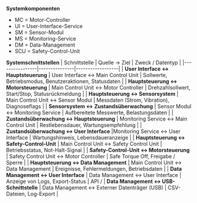**Systemkomponenten**

- MC = Motor-Controller
- UI = User-Interface-Service
- SM = Sensor-Modul
- MS = Monitoring-Service
- DM = Data-Management
- SCU = Safety-Control-Unit

**Systemschnittstellen**
| Schnittstelle | Quelle → Ziel | Zweck / Datentyp |
|----------------|---------------|------------------|
| **User Interface ↔ Hauptsteuerung** | User Interface ↔ Main Control Unit | Sollwerte, Betriebsmodus, Benutzeraktionen, Statusdaten |
| **Hauptsteuerung ↔ Motorsteuerung** | Main Control Unit ↔ Motor Controller | Drehzahlsollwert, Start/Stop, Statusrückmeldung |
| **Hauptsteuerung ↔ Sensorsystem** | Main Control Unit ↔ Sensor Modul | Messdaten (Strom, Vibration), Diagnoseflags |
| **Sensorsystem ↔ Zustandsüberwachung** | Sensor Modul ↔ Monitoring Service | Aufbereitete Messwerte, Belastungsdaten |
| **Zustandsüberwachung ↔ Hauptsteuerung** | Monitoring Service ↔ Main Control Unit | Restlebensdauer, Wartungsempfehlung |
| **Zustandsüberwachung ↔ User Interface** |Monitoring Service ↔ User Interface | Wartungshinweis, Lebensdaueranzeige |
| **Hauptsteuerung ↔ Safety-Control-Unit** | Main Control Unit ↔ Safety Control Unit | Betriebsstatus, Not-Halt-Signal |
| **Safety-Control-Unit ↔ Motorsteuerung** | Safety Control Unit ↔ Motor Controller | Safe Torque Off, Freigabe / Sperre |
| **Hauptsteuerung ↔ Data Management** | Main Control Unit ↔ Data Management | Ereignisse, Fehlermeldungen, Betriebsdaten |
| **Data Management ↔ User Interface** | Data Management ↔ User Interface | Anzeige von Logs, Export-Status | API /
| **Data Management ↔ USB-Schnittstelle** | Data Management ↔ Externer Datenträger (USB) | CSV-Dateien, Log-Export |

